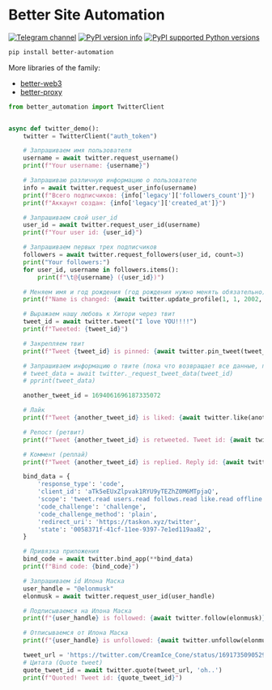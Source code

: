 # Better Site Automation
[![Telegram channel](https://img.shields.io/endpoint?url=https://runkit.io/damiankrawczyk/telegram-badge/branches/master?url=https://t.me/cum_insider)](https://t.me/cum_insider)
[![PyPI version info](https://img.shields.io/pypi/v/better-automation.svg)](https://pypi.python.org/pypi/better-automation)
[![PyPI supported Python versions](https://img.shields.io/pypi/pyversions/better-automation.svg)](https://pypi.python.org/pypi/better-automation)


```bash
pip install better-automation
```


More libraries of the family:
- [better-web3](https://github.com/alenkimov/better_web3)
- [better-proxy](https://github.com/alenkimov/better_proxy)


```python
from better_automation import TwitterClient


async def twitter_demo():
    twitter = TwitterClient("auth_token")

    # Запрашиваем имя пользователя
    username = await twitter.request_username()
    print(f"Your username: {username}")

    # Запрашиваю различную информацию о пользователе
    info = await twitter.request_user_info(username)
    print(f"Всего подписчиков: {info['legacy']['followers_count']}")
    print(f"Аккаунт создан: {info['legacy']['created_at']}")

    # Запрашиваем свой user_id
    user_id = await twitter.request_user_id(username)
    print(f"Your user id: {user_id}")

    # Запрашиваем первых трех подписчиков
    followers = await twitter.request_followers(user_id, count=3)
    print("Your followers:")
    for user_id, username in followers.items():
        print(f"\t@{username} ({user_id})")

    # Меняем имя и год рождения (год рождения нужно менять обязательно)
    print(f"Name is changed: {await twitter.update_profile(1, 1, 2002, name='Hitori Gotoh')}")

    # Выражаем нашу любовь к Хитори через твит
    tweet_id = await twitter.tweet("I love YOU!!!!")
    print(f"Tweeted: {tweet_id}")

    # Закрепляем твит
    print(f"Tweet {tweet_id} is pinned: {await twitter.pin_tweet(tweet_id)}")

    # Запрашиваем информацию о твите (пока что возвращает все данные, поэтому метод приватный)
    # tweet_data = await twitter._request_tweet_data(tweet_id)
    # pprint(tweet_data)

    another_tweet_id = 1694061696187335072

    # Лайк
    print(f"Tweet {another_tweet_id} is liked: {await twitter.like(another_tweet_id)}")

    # Репост (ретвит)
    print(f"Tweet {another_tweet_id} is retweeted. Tweet id: {await twitter.repost(another_tweet_id)}")

    # Коммент (реплай)
    print(f"Tweet {another_tweet_id} is replied. Reply id: {await twitter.reply(another_tweet_id, 'tem razão')}")

    bind_data = {
        'response_type': 'code',
        'client_id': 'aTk5eEUxZlpvak1RYU9yTEZhZ0M6MTpjaQ',
        'scope': 'tweet.read users.read follows.read like.read offline.access',
        'code_challenge': 'challenge',
        'code_challenge_method': 'plain',
        'redirect_uri': 'https://taskon.xyz/twitter',
        'state': '0058371f-41cf-11ee-9397-7e1ed119aa82',
    }

    # Привязка приложения
    bind_code = await twitter.bind_app(**bind_data)
    print(f"Bind code: {bind_code}")

    # Запрашиваем id Илона Маска
    user_handle = "@elonmusk"
    elonmusk = await twitter.request_user_id(user_handle)

    # Подписываемся на Илона Маска
    print(f"{user_handle} is followed: {await twitter.follow(elonmusk)}")

    # Отписываемся от Илона Маска
    print(f"{user_handle} is unfollowed: {await twitter.unfollow(elonmusk)}")

    tweet_url = 'https://twitter.com/CreamIce_Cone/status/1691735090529976489'
    # Цитата (Quote tweet)
    quote_tweet_id = await twitter.quote(tweet_url, 'oh..')
    print(f"Quoted! Tweet id: {quote_tweet_id}")
```

